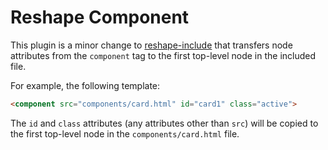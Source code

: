 # Reshape Component

This plugin is a minor change to [reshape-include](https://raw.githubusercontent.com/reshape/include) that transfers
node attributes from the `component` tag to the first top-level node in the included file.

For example, the following template:

```html
<component src="components/card.html" id="card1" class="active">
```

The `id` and `class` attributes (any attributes other than `src`) will be copied to the first top-level node in the
`components/card.html` file.
